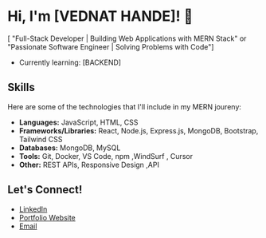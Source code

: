# Hi, I'm [VEDNAT HANDE]! 👋


[ "Full-Stack Developer | Building Web Applications with MERN Stack" or "Passionate Software Engineer | Solving Problems with Code"]

*   Currently learning: [BACKEND]

## Skills

Here are some of the technologies that I'll include in my MERN joureny:

*   **Languages:** JavaScript, HTML, CSS
*   **Frameworks/Libraries:** React, Node.js, Express.js, MongoDB, Bootstrap, Tailwind CSS
*   **Databases:** MongoDB, MySQL
*   **Tools:** Git, Docker, VS Code, npm ,WindSurf , Cursor
*   **Other:** REST APIs, Responsive Design ,API


## Let's Connect!

*   [LinkedIn]([www.linkedin.com/in/vedant-hande-a205a62b])
*   [Portfolio Website]([https://vedantportfolio-ten.vercel.app/])
*   [Email]([vedanthande453@gmail.com])


